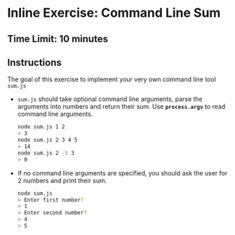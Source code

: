 # Inline Exercise: Command Line Sum

## Time Limit: 10 minutes

## Instructions

The goal of this exercise to implement your very own command line
tool `sum.js`

- `sum.js` should take optional command line arguments, parse the
  arguments into numbers and return their sum. Use
  **`process.argv`** to read command line arguments.
  ```bash
  node sum.js 1 2
  > 3
  node sum.js 2 3 4 5
  > 14
  node sum.js 2 -5 3
  > 0
  ```
- If no command line arguments are specified, you should ask the
  user for 2 numbers and print their sum.
  ```bash
  node sum.js
  > Enter first number?
  > 1
  > Enter second number?
  > 4
  > 5
  ```

